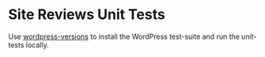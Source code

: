 # Site Reviews Unit Tests

Use [wordpress-versions](https://github.com/pryley/wordpress-versions) to install the WordPress test-suite and run the unit-tests locally.
